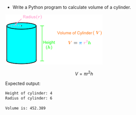 * Write a Python program to calculate volume of a cylinder. 

![Cylinder Surface Area](images/cylinderVolume.png)

$$ V = \pi r^2 h $$

Expected output:

```
Height of cylinder: 4
Radius of cylinder: 6

Volume is: 452.389
```